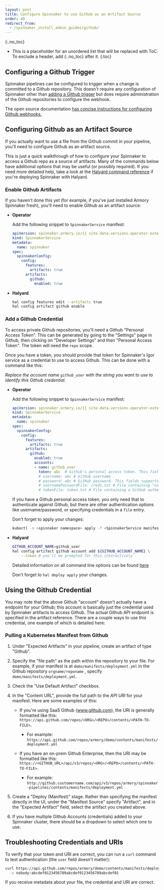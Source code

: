 ```yaml
---
layout: post
title: Configure Spinnaker to use Github as an Artifact Source
order: 49
redirect_from:
  - /spinnaker_install_admin_guides/github/
---
```

{:.no_toc}
* This is a placeholder for an unordered list that will be replaced with ToC. To exclude a header, add {:.no_toc} after it.
{:toc}

## Configuring a Github Trigger

Spinnaker pipelines can be configured to trigger when a change is committed
to a Github repository.  This doesn't require any configuration of Spinnaker
other than [adding a Github trigger](/spinnaker-user-guides/github/) but does
require administration of the Github repositories to configure the webhook.

The open source documentation
[has concise instructions for configuring Github webhooks.](https://www.spinnaker.io/setup/triggers/github/)

## Configuring Github as an Artifact Source

If you actually want to use a file from the Github commit in your pipeline,
you'll need to configure Github as an artifact source.

This is just a quick walkthrough of how to configure your Spinnaker to access a
Github repo as a source of artifacts.  Many of the commands below have
additional options that may be useful (or possibly required).  If you need
more detailed help, take a look at the
[Halyard command reference](https://www.spinnaker.io/reference/halyard/commands/#hal-config-artifact-github) if you're deploying Spinnaker with Halyard.

### Enable Github Artifacts

If you haven't done this yet (for example, if you've just installed Armory
Spinnaker fresh), you'll need to enable Github as an artifact source:

* **Operator**

    Add the following snippet to `SpinnakerService` manifest:

    ```yaml
    apiVersion: spinnaker.armory.io/{{ site.data.versions.operator-extended-crd-version }}
    kind: SpinnakerService
    metadata:
      name: spinnaker
    spec:
      spinnakerConfig:  
        config:
          features:
            artifacts: true
          artifacts:
            github:
              enabled: true
    ```

* **Halyard**

    ```bash
    hal config features edit --artifacts true
    hal config artifact github enable
    ```

### Add a Github Credential

To access private Github repositories, you'll need a Github "Personal Access
Token".  This can be generated by going to the "Settings" page in Github, then
clicking on "Developer Settings" and then "Personal Access Token".  The token
will need the `repo` scope.

Once you have a token, you should provide that token for Spinnaker's Igor service
as a credential to use to access Github.  This can be done with a command like
this:

*Replace the account name `github_user` with the string you want to use to identify this Github credential.*

* **Operator**

    Add the following snippet to `SpinnakerService` manifest:

    ```yaml
    apiVersion: spinnaker.armory.io/{{ site.data.versions.operator-extended-crd-version }}
    kind: SpinnakerService
    metadata:
      name: spinnaker
    spec:
      spinnakerConfig:  
        config:
          features:
            artifacts: true
          artifacts:
            github:
              enabled: true
              accounts:
              - name: github_user
                token: abc  # Github's personal access token. This fields supports `encrypted` references to secrets.
                # username: abc # GitHub username
                # password: abc # GitHub password. This fields supports `encrypted` references to secrets.
                # usernamePasswordFile: creds.txt # File containing "username:password" to use for GitHub authentication. This fields supports `encryptedFile` references to secrets.
                # tokenFile: token.txt # File containing a GitHub authentication token. This fields supports `encryptedFile` references to secrets.
    ```

    If you have a Github personal access token, you only need that to authenticate against Github, but there are other authentication options like username/password, or specifying credentials in a `file` entry.

    Don't forget to apply your changes:

    ```bash
    kubectl -n >spinnaker namespace> apply -f <SpinnakerService manifest>
    ```

* **Halyard**

    ```bash
    GITHUB_ACCOUNT_NAME=github_user
    hal config artifact github account add ${GITHUB_ACCOUNT_NAME} \
        --token # you'll be prompted for this interactively
    ```

    Detailed information on all command line options can be found
    [here](https://www.spinnaker.io/reference/halyard/commands/#hal-config-artifact-github-account-add)

    Don't forget to `hal deploy apply` your changes.

## Using the Github Credential

You may note that the above Github "account" doesn't actually have a endpoint for
your Github; this account is basically just the credential used by Spinnaker
artifacts to access Github.  The actual Github API endpoint is specified in the
artifact reference.  There are a couple ways to use this credential, one example
of which is detailed here:

### Pulling a Kubernetes Manifest from Github

1. Under "Expected Artifacts" in your pipeline, create an artifact of type "Github".

1. Specify the "file path" as the path within the repository to your file.  For example, if your manifest is at `demo/manifests/deployment.yml` in the Github repository `orgname/reponame` , specify `demo/manifests/deployment.yml`.

1. Check the "Use Default Artifact" checkbox.

1. In the "Content URL", provide the full path to the *API URI* for your manifest.  Here are some examples of this:

    * If you're using SaaS Github (www.github.com), the URI is generally formatted like this: `https://api.github.com/repos/<ORG>/<REPO>/contents/<PATH-TO-FILE>`.
      * For example: `https://api.github.com/repos/armory/demo/contents/manifests/deployment.yml`

    * If you have an on-prem Github Enterprise, then the URI may be formatted like this: `https://<GITHUB_URL>/api/v3/repos/<ORG>/<REPO>/contents/<PATH-TO-FILE>`.
      * For example: `http://github.customername.com/api/v3/repos/armory/spinnaker-pipelines/contents/manifests/deployment.yml`

1. Create a "Deploy (Manifest)" stage.  Rather than specifying the manifest directly in the UI, under the "Manifest Source" specify "Artifact", and in the "Expected Artifact" field, select the artifact you created above.

1. If you have multiple Github Accounts (credentials) added to your Spinnaker cluster, there should be a dropdown to select which one to use.

## Troubleshooting Credentials and URIs

To verify that your token and URI are correct, you can run a `curl` command to
test authentication (the `user` field doesn't matter):

```bash
curl https://api.github.com/repos/armory/demo/contents/manifests/deployment.yml \
  -u nobody:abcdef0123456789abcdef0123456789abcdef01
```

If you receive metadata about your file, the credential and URI are correct.
